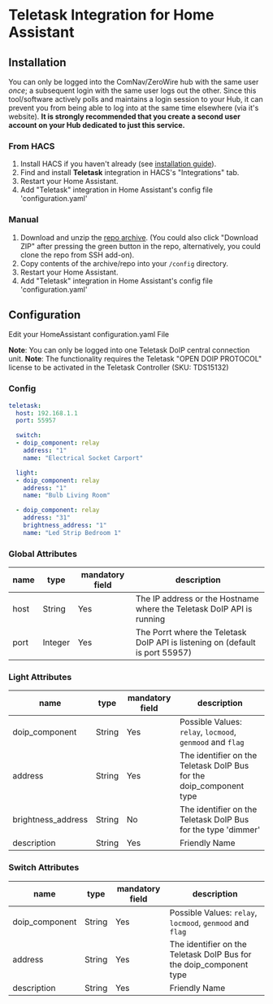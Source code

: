 # Teletask Integration for Home Assistant


## Installation

You can only be logged into the ComNav/ZeroWire hub with the same user *once*; a subsequent login with the same user logs out the other. Since this tool/software actively polls and maintains a login session to your Hub, it can prevent you from being able to log into at the same time elsewhere (via it's website).  **It is strongly recommended that you create a second user account on your Hub dedicated to just this service.**

### From HACS

1. Install HACS if you haven't already (see [installation guide](https://hacs.xyz/docs/setup/download)).
2. Find and install **Teletask** integration in HACS's "Integrations" tab.
3. Restart your Home Assistant.
4. Add "Teletask" integration in Home Assistant's config file 'configuration.yaml'

### Manual

1. Download and unzip the [repo archive](https://github.com/Tiemooowh/homeassistant-teletask/archive/refs/heads/main.zip). (You could also click "Download ZIP" after pressing the green button in the repo, alternatively, you could clone the repo from SSH add-on).
2. Copy contents of the archive/repo into your `/config` directory.
3. Restart your Home Assistant.
4. Add "Teletask" integration in Home Assistant's config file 'configuration.yaml'


## Configuration

Edit your HomeAssistant configuration.yaml File

**Note**: You can only be logged into one Teletask DoIP central connection unit.
**Note**: The functionality requires the Teletask "OPEN DOIP PROTOCOL" license to be activated in the Teletask Controller (SKU: TDS15132)

### Config

```yaml
teletask:
  host: 192.168.1.1
  port: 55957

  switch:
  - doip_component: relay
    address: "1"
    name: "Electrical Socket Carport"

  light:
  - doip_component: relay
    address: "1"
    name: "Bulb Living Room"

  - doip_component: relay
    address: "31"
    brightness_address: "1"
    name: "Led Strip Bedroom 1"
```

### Global Attributes
| name | type | mandatory field | description |
| ---- | ---- | --------------- | ----------- |
| host | String | Yes | The IP address or the Hostname where the Teletask DoIP API is running |
| port | Integer | Yes | The Porrt where the Teletask DoIP API is listening on (default is port 55957) |

### Light Attributes
| name | type | mandatory field | description |
| ---- | ---- | --------------- | ----------- |
| doip_component | String | Yes | Possible Values: `relay`, `locmood`, `genmood` and `flag` |
  address | String | Yes | The identifier on the Teletask DoIP Bus for the doip_component type |
| brightness_address | String |  No | The identifier on the Teletask DoIP Bus for the type 'dimmer' |
| description | String | Yes | Friendly Name |

### Switch Attributes
| name | type | mandatory field | description |
| ---- | ---- | --------------- | ----------- |
| doip_component | String | Yes | Possible Values: `relay`, `locmood`, `genmood` and `flag` |
  address | String | Yes | The identifier on the Teletask DoIP Bus for the doip_component type |
| description | String | Yes | Friendly Name |
